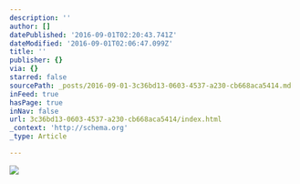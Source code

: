 ```yaml
---
description: ''
author: []
datePublished: '2016-09-01T02:20:43.741Z'
dateModified: '2016-09-01T02:06:47.099Z'
title: ''
publisher: {}
via: {}
starred: false
sourcePath: _posts/2016-09-01-3c36bd13-0603-4537-a230-cb668aca5414.md
inFeed: true
hasPage: true
inNav: false
url: 3c36bd13-0603-4537-a230-cb668aca5414/index.html
_context: 'http://schema.org'
_type: Article

---
```

![](https://the-grid-user-content.s3-us-west-2.amazonaws.com/7a4bcd3e-c6a2-44e1-b381-08fee243b188.jpg)